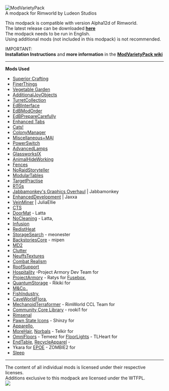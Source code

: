 ![ModVarietyPack](http://i.imgur.com/AoDloic.png)    
A modpack for Rimworld by Ludeon Studios

This modpack is compatible with version Alpha12d of Rimworld.        
The latest release can be downloaded **[here](https://github.com/simon-82/ModVarietyPack/releases)**    
The modpack needs to be run in English.    
Using additional mods (not included in this modpack) is not recommended.        
     
IMPORTANT:    
**Installation Instructions** and **more information** in the **[ModVarietyPack wiki](https://github.com/simon-82/ModVarietyPack/wiki)**     

____     
**Mods Used** 

* [Superior Crafting](https://ludeon.com/forums/index.php?topic=11741.0)
* [FinerThings](https://ludeon.com/forums/index.php?topic=10865.0)
* [Vegetable Garden](https://ludeon.com/forums/index.php?topic=12934.0)
* [AdditionalJoyObjects](https://ludeon.com/forums/index.php?topic=13400.0)
* [TurretCollection](https://ludeon.com/forums/index.php?topic=6895.0)
* [EdBInterface](https://ludeon.com/forums/index.php?topic=5258.0)
* [EdBModOrder](https://ludeon.com/forums/index.php?topic=7454.0)
* [EdBPrepareCarefully](https://ludeon.com/forums/index.php?topic=6261.0)
* [Enhanced Tabs](https://ludeon.com/forums/index.php?topic=16120.0)
* [Cats!](https://ludeon.com/forums/index.php?topic=15457.0)
* [ColonyManager](https://ludeon.com/forums/index.php?topic=16888.0)
* [Miscellaneous+MAI](http://ludeon.com/forums/index.php?board=15.0)
* [PowerSwitch](http://ludeon.com/forums/index.php?board=15.0)
* [AdvancedLamps](https://ludeon.com/forums/index.php?topic=6813.0)
* [GlassworksIX](https://ludeon.com/forums/index.php?topic=3223.0)
* [AnimalHideWorking](https://ludeon.com/forums/index.php?topic=2569.0)
* [Fences](https://ludeon.com/forums/index.php?topic=10623.0)
* [NoRaidStoryteller](https://ludeon.com/forums/index.php?topic=10623.0) 
* [ModularTables](https://ludeon.com/forums/index.php?topic=10623.0)
* [TargetPractise](https://ludeon.com/forums/index.php?topic=10623.0)
* [RTGs](https://ludeon.com/forums/index.php?topic=10623.0)
* [Jabbamonkey's Graphics Overhaul](https://ludeon.com/forums/index.php?topic=10895.0) | Jabbamonkey
* [EnhancedDevelopment](https://ludeon.com/forums/index.php?topic=15606.0) | Jaxxa
* [VeinMiner](https://ludeon.com/forums/index.php?topic=9616.0) | JuliaEllie 
* [CTS](https://ludeon.com/forums/index.php?topic=14763.0)
* [DoorMat](https://ludeon.com/forums/index.php?topic=11171.0) - Latta
* [NoCleaning](https://ludeon.com/forums/index.php?topic=11171.0) - Latta, 
* [Infusion](https://ludeon.com/forums/index.php?topic=12783.0)
* [RedistHeat](https://ludeon.com/forums/index.php?topic=11056.0)
* [StorageSearch](https://ludeon.com/forums/index.php?topic=16658.0) - meonester 
* [BackstoriesCore](https://ludeon.com/forums/index.php?topic=11730.0) - mipen
* [MD2](https://ludeon.com/forums/index.php?topic=7380.0)
* [Clutter](https://ludeon.com/forums/index.php?topic=2541.0)
* [NeuffsTextures](https://github.com/neuffs/NeuffsTextures)
* [Combat Realism](https://ludeon.com/forums/index.php?topic=9759.0)
* [RoofSupport](https://ludeon.com/forums/index.php?topic=7458.0)
* [Hospitality](https://ludeon.com/forums/index.php?action=profile;u=33462) -Project Armory Dev Team for
* [ProjectArmory](http://moddb.com/mods/project-armory) - Ratys for [Fusebox](https://ludeon.com/forums/index.php?topic=11272.0),
* [QuantumStorage](https://ludeon.com/forums/index.php?topic=11272.0) - Rikiki for
* [M&Co.](http://ludeon.com/forums/index.php?topic=5930.0),
* [FishIndustry](https://ludeon.com/forums/index.php?topic=13172.msg133445#msg133445),
* [CaveWorldFlora](https://ludeon.com/forums/index.php?topic=13172.msg133446#msg133446),
* [MechanoidTerraformer](https://ludeon.com/forums/index.php?topic=13172.0) - RimWorld CCL Team for 
* [Community Core Library](https://ludeon.com/forums/index.php?topic=14172.0) - rooki1 for
* [Rimsenal](https://ludeon.com/forums/index.php?topic=11160.0)
* [Pawn State Icons](https://ludeon.com/forums/index.php?topic=9163.0) - Shinzy for
* [Apparello](https://ludeon.com/forums/index.php?topic=5085.msg48933#msg48933),
* [MoreHair](https://ludeon.com/forums/index.php?topic=6585.0), [Norbals](https://ludeon.com/forums/index.php?topic=7670.0) - Telkir for
* [OmniFloors](https://ludeon.com/forums/index.php?topic=4373.0) - Temeez for [FloorLights](http://temeez.me) - TLHeart for
* [EndTable](https://ludeon.com/forums/index.php?topic=16554.0), [RecycleApparel](https://ludeon.com/forums/index.php?topic=16626.0) -
* Ykara for [EPOE](https://ludeon.com/forums/index.php?topic=10571.0) - ZOMBIE2 for
* [Sleep](https://ludeon.com/forums/index.php?topic=15162.0)

____     
The content of all individual mods is licensed under their respective licenses.    
Additions exclusive to this modpack are licensed under the WTFPL.     
[<img src="http://www.wtfpl.net/wp-content/uploads/2012/12/wtfpl-badge-1.png">](http://www.wtfpl.net/)
